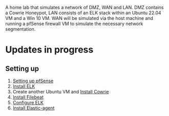 A home lab that simulates a network of DMZ, WAN and LAN. DMZ contains a Cowrie Honeypot, LAN consists of an ELK stack within an Ubuntu 22.04 VM and a Win 10 VM. WAN will be simulated via the host machine and running a pfSense firewall VM to simulate the necessary network segmentation.

# Updates in progress

## Setting up

1. [Setting up pfSense](/Install-pfSense.md)
2. [Install ELK](/Install-ELK.md)
3. Create another Ubuntu VM and [Install Cowrie](https://docs.cowrie.org/en/latest/INSTALL.html)
4. [Install Filebeat](/Install-Filebeat.md)
5. [Configure ELK](/Config-ELK.md)
6. [Install Elastic-agent](/Install-Elastic-agent.md)
